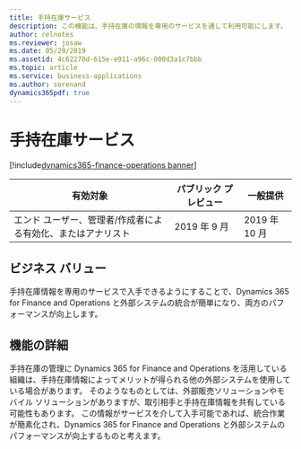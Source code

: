 ```yaml
---
title: 手持在庫サービス
description: この機能は、手持在庫の情報を専用のサービスを通して利用可能にします。
author: relnotes
ms.reviewer: josaw
ms.date: 05/29/2019
ms.assetid: 4c62278d-615e-e911-a96c-000d3a1c7bbb
ms.topic: article
ms.service: business-applications
ms.author: sorenand
dynamics365pdf: true
---
```

# <a name="inventory-on-hand-service"></a>手持在庫サービス
[!include[dynamics365-finance-operations banner](../includes/dynamics365-finance-operations.md)]

| 有効対象    |  パブリック プレビュー | 一般提供 | 
| ---------- | ---------- |---------- |
|エンド ユーザー、管理者/作成者による有効化、またはアナリスト|2019 年 9 月| 2019 年 10 月|


## <a name="business-value"></a>ビジネス バリュー
<!-- bv start -->
手持在庫情報を専用のサービスで入手できるようにすることで、Dynamics 365 for Finance and Operations と外部システムの統合が簡単になり、両方のパフォーマンスが向上します。
<!-- bv end -->



## <a name="feature-details"></a>機能の詳細
<!--feature detail start -->
手持在庫の管理に Dynamics 365 for Finance and Operations を活用している組織は、手持在庫情報によってメリットが得られる他の外部システムを使用している場合があります。 そのようなものとしては、外部販売ソリューションやモバイル ソリューションがありますが、取引相手と手持在庫情報を共有している可能性もあります。 この情報がサービスを介して入手可能であれば、統合作業が簡素化され、Dynamics 365 for Finance and Operations と外部システムのパフォーマンスが向上するものと考えます。
<!--feature detail end -->











